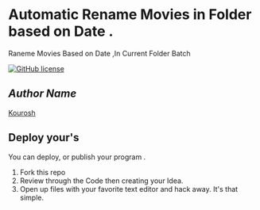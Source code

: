 # Automatic Rename Movies in Folder based on Date .
Raneme Movies Based on Date ,In Current Folder Batch


[![GitHub license](https://img.shields.io/github/license/microsoft/Web-Dev-For-Beginners.svg)](https://github.com/microsoft/Web-Dev-For-Beginners/blob/master/LICENSE)







## *Author Name*
[Kourosh](https://github.com/jkourosh)


## Deploy your's

You can deploy, or publish your program .

1. Fork this repo
2. Review  through the Code then creating your Idea.
3. Open up files with your favorite text editor and hack away. It's that simple.

